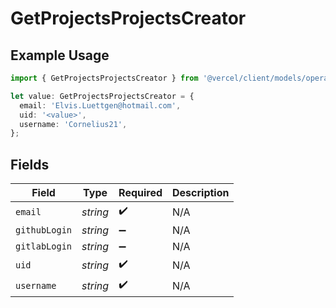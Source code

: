 # GetProjectsProjectsCreator

## Example Usage

```typescript
import { GetProjectsProjectsCreator } from '@vercel/client/models/operations';

let value: GetProjectsProjectsCreator = {
  email: 'Elvis.Luettgen@hotmail.com',
  uid: '<value>',
  username: 'Cornelius21',
};
```

## Fields

| Field         | Type     | Required           | Description |
| ------------- | -------- | ------------------ | ----------- |
| `email`       | _string_ | :heavy_check_mark: | N/A         |
| `githubLogin` | _string_ | :heavy_minus_sign: | N/A         |
| `gitlabLogin` | _string_ | :heavy_minus_sign: | N/A         |
| `uid`         | _string_ | :heavy_check_mark: | N/A         |
| `username`    | _string_ | :heavy_check_mark: | N/A         |
